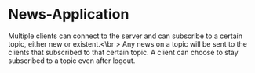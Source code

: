 # News-Application

Multiple clients can connect to the server and can subscribe to a certain topic, either new or existent.<\br >
Any news on a topic will be sent to the clients that subscribed to that certain topic. A client can choose to stay subscribed to a topic even after logout.
